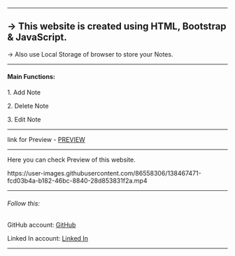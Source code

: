 <hr>
<h2>-> This website is created using HTML, Bootstrap & JavaScript.</h2>
<p>-> Also use Local Storage of browser to store your Notes.</p>

<hr>
<h4>Main Functions:</h4>
  <p>1.  Add Note</p>
  <p>2.  Delete Note</p>
  <p>3.  Edit Note</p>

<hr>
<p>link for Preview - <a href="https://malaypatoliya.github.io/Note-App/">PREVIEW</a></p>

<hr>
<p>Here you can check Preview of this website.</p>
https://user-images.githubusercontent.com/86558306/138467471-fcd03b4a-b182-46bc-8840-28d853831f2a.mp4

<hr>
<h6>Follow this: </h6>
<p>GitHub account: <a href="https://github.com/malaypatoliya"> GitHub</a></p>
<p>Linked In account: <a href="https://www.linkedin.com/in/malay-patoliya/"> Linked In</a></p>
<hr>
